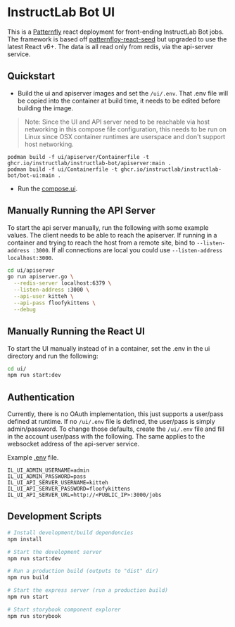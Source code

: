 # InstructLab Bot UI

This is a [Patternfly](https://www.patternfly.org/get-started/develop/) react deployment for front-ending InstructLab Bot jobs. The framework is based off [patternfloy-react-seed](https://github.com/patternfly/patternfly-react-seed) but upgraded to use the latest React v6+. The data is all read only from redis, via the api-server service.

## Quickstart

- Build the ui and apiserver images and set the `/ui/.env`. That .env file will be copied into the container at build time, it needs to be edited before building the image.

> Note: Since the UI and API server need to be reachable via host networking in this compose file configuration, this needs to be run on Linux since OSX container runtimes are userspace and don't support host networking.

```shell
podman build -f ui/apiserver/Containerfile -t ghcr.io/instructlab/instructlab-bot/apiserver:main .
podman build -f ui/Containerfile -t ghcr.io/instructlab/instructlab-bot/bot-ui:main .
```

- Run the [compose.ui](compose.ui).

## Manually Running the API Server

To start the api server manually, run the following with some example values. The client needs to be able to reach the apiserver. If running in a container and trying to reach the host from a remote site, bind to `--listen-address :3000`. If all connections are local you could use `--listen-address localhost:3000`.

```bash
cd ui/apiserver
go run apiserver.go \
  --redis-server localhost:6379 \
  --listen-address :3000 \
  --api-user kitteh \
  --api-pass floofykittens \
  --debug
```

## Manually Running the React UI

To start the UI manually instead of in a container, set the .env in the ui directory and run the following:

```bash
cd ui/
npm run start:dev
```

## Authentication

Currently, there is no OAuth implementation, this just supports a user/pass defined at runtime. If no `/ui/.env` file is defined, the user/pass is simply admin/password. To change those defaults, create the `/ui/.env` file and fill in the account user/pass with the following. The same applies to the websocket address of the api-server service.

Example [.env](.env.example) file.

```text
IL_UI_ADMIN_USERNAME=admin
IL_UI_ADMIN_PASSWORD=pass
IL_UI_API_SERVER_USERNAME=kitteh
IL_UI_API_SERVER_PASSWORD=floofykittens
IL_UI_API_SERVER_URL=http://<PUBLIC_IP>:3000/jobs
```

## Development Scripts

```bash
# Install development/build dependencies
npm install

# Start the development server
npm run start:dev

# Run a production build (outputs to "dist" dir)
npm run build

# Start the express server (run a production build)
npm run start

# Start storybook component explorer
npm run storybook
```
